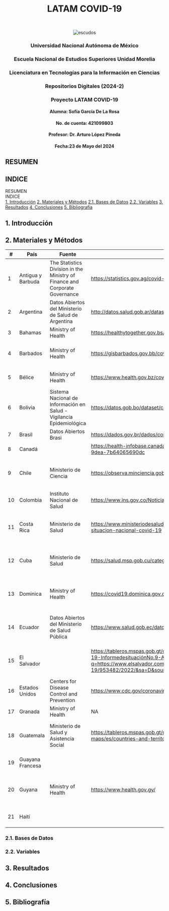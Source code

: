 <h1 align="center"> LATAM COVID-19 </h1> <br>

<p align="center">
    <img src="https://github.com/SofiaDeLaRosa/LATAM_COVID-19/blob/main/escudos.png" alt="escudos">
</p>

<h3 align="center"> Universidad Nacional Autónoma de México </h3> 
<h3 align="center">Escuela Nacional de Estudios Superiores Unidad Morelia </h3> 

<h3 align="center"> Licenciatura en Tecnologías para la Información en Ciencias </h3> 
<h3 align="center"> Repositorios Digitales (2024-2) </h3> 

<h3 align="center"> Proyecto LATAM COVID-19 </h3> 

<h4 align="center"> Alumna: Sofía García De La Rosa </h4> 
<h4 align="center"> No. de cuenta: 421099803 </h4>

<h4 align="center"> Profesor: Dr. Arturo López Pineda </h4> 

<h4 align="center"> Fecha:23 de Mayo del 2024 </h4> 

## RESUMEN

## INDICE
RESUMEN <br>
INDICE <br>
[1. Introducción](#introducción)
[2. Materiales y Métodos](#materiales_métodos)
   [2.1. Bases de Datos](#basesdedatos)
   [2.2. Variables](#variables)
[3. Resultados](#resultados)
[4. Conclusiones](#conclusiones)
[5. Bibliografía](#bibliografía)

## 1. Introducción

## 2. Materiales y Métodos

| # | País | Fuente | Link Oficial | Comentario |
|---|------|------------|------------|------------|
| 1 | Antigua y Barbuda | The Statistics Division in the Ministry of Finance and Corporate Governance | https://statistics.gov.ag/covid-19-dashboard/ | Datos no disponibles |
| 2 | Argentina | Datos Abiertos del Ministerio de Salud de Argentina | http://datos.salud.gob.ar/dataset/covid-19-casos-registrados-en-la-republica-argentina | |
| 3 | Bahamas | Ministry of Health | https://healthytogether.gov.bs/combatting-covid-19/covid-19-data/ | Datos no disponibles |
| 4 | Barbados | Ministry of Health | https://gisbarbados.gov.bb/covid-19/ | Datos no individuales en formato PDF |
| 5 | Bélice | Ministry of Health | https://www.health.gov.bz/covid-19/ | Datos ya no están disponibles |
| 6 | Bolivia | Sistema Nacional de Información en Salud - Vigilancia Epidemiológica | https://datos.gob.bo/dataset/casos-covid-19-acumulado-por-municipios https://datos.gob.bo/group/salud | Datos agregados no individuales |
| 7 | Brasil | Datos Abiertos Brasi | https://dados.gov.br/dados/conjuntos-dados/registro-de-ocupacao-hospitalar-covid-19 | |
| 8 | Canadá | | https://health-infobase.canada.ca/covid-19/ https://open.canada.ca/data/en/dataset/261c32ab-4cfd-4f81-9dea-7b64065690dc | |  
| 9 | Chile | Ministerio de Ciencia | https://observa.minciencia.gob.cl/datos-abiertos/datos-del-repositorio-covid-19 | Última actualización 30 de agosto del 2023 |
| 10 | Colombia | Instituto Nacional de Salud | https://www.ins.gov.co/Noticias/Paginas/Coronavirus.aspx | |
| 11 | Costa Rica | Ministerio de Salud | https://www.ministeriodesalud.go.cr/index.php/vigilancia-de-la-salud/41-lineamientos-coronavirus/527-situacion-nacional-covid-19 | Información no disponible en formato descargable |
| 12 | Cuba | Ministerio de Salud | https://salud.msp.gob.cu/category/covid-19/ | Información no disponible en formato descargable |
| 13 | Dominica | Ministry of Health | https://covid19.dominica.gov.dm/ | Información no disponible en formato descargable |
| 14 | Ecuador | Datos Abiertos del Ministerio de Salud Pública | https://www.salud.gob.ec/datos-abiertos/ | Información no disponible en formato descargable |
| 15 | El Salvador | | https://tableros.mspas.gob.gt/covid/ https://elsalvador.un.org/sites/default/files/2020-05/ElSalvador-COVID-19-InformedesituaciónNo.9-Al26demayo2020.pdf Puede leer también: https://www.google.com/url?q=https://www.elsalvador.com/noticias/nacional/oms-coronavirus-fallecidos-por-covid-19/953482/2022/&sa=D&source=docs&ust=1715455787991936&usg=AOvVaw37Gzm5R3fyKgA13kwq2HBs | Información no disponible en formato descargable |
| 16 | Estados Unidos | Centers for Disease Control and Prevention | https://www.cdc.gov/coronavirus/2019-ncov/covid-19-data-and-surveillance.html | |
| 17 | Granada | Ministry of Health | NA | No website for MoH | 
| 18 | Guatemala | Ministerio de Salud y Asistencia Social | https://tableros.mspas.gob.gt/covid/ https://www.reuters.com/graphics/world-coronavirus-tracker-and-maps/es/countries-and-territories/guatemala/ https://github.com/ncovgt2020/ncovgt2020 | Información no disponible en formato descargable | 
| 19 | Guayana Francesa | | | Información no disponible | 
| 20 | Guyana | Ministry of Health | https://www.health.gov.gy/ | Información no disponible en formato descargable | 
| 21 | Haití | | | Información no disponible |












### 2.1. Bases de Datos


### 2.2. Variables

## 3. Resultados

## 4. Conclusiones

## 5. Bibliografía
